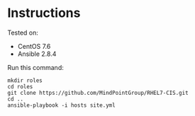 # Instructions

Tested on:
- CentOS 7.6
- Ansible 2.8.4

Run this command:

    mkdir roles
    cd roles
    git clone https://github.com/MindPointGroup/RHEL7-CIS.git
    cd ..
    ansible-playbook -i hosts site.yml
